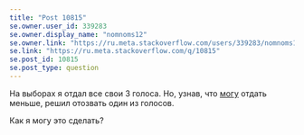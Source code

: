 ```yaml
---
title: "Post 10815"
se.owner.user_id: 339283
se.owner.display_name: "nomnoms12"
se.owner.link: "https://ru.meta.stackoverflow.com/users/339283/nomnoms12"
se.link: "https://ru.meta.stackoverflow.com/q/10815"
se.post_id: 10815
se.post_type: question
---
```

<p>На выборах я отдал все свои 3 голоса. Но, узнав, что <a href="https://ru.meta.stackoverflow.com/questions/10814/%D0%9C%D0%BE%D0%B6%D0%BD%D0%BE-%D0%BB%D0%B8-%D0%BD%D0%B0-%D0%B2%D1%8B%D0%B1%D0%BE%D1%80%D0%B0%D1%85-%D0%BF%D1%80%D0%BE%D0%B3%D0%BE%D0%BB%D0%BE%D1%81%D0%BE%D0%B2%D0%B0%D1%82%D1%8C-%D0%B7%D0%B0-%D0%BE%D0%B4%D0%BD%D0%BE%D0%B3%D0%BE-%D0%BA%D0%B0%D0%BD%D0%B4%D0%B8%D0%B4%D0%B0%D1%82%D0%B0#comment45863_10814">могу</a> отдать меньше, решил отозвать один из голосов.</p>
<p>Как я могу это сделать?</p>
